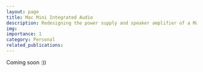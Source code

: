 ```yaml
---
layout: page
title: Mac Mini Integrated Audio
description: Redesigning the power supply and speaker amplifier of a Mac Mini M1 to allow a louder and higher-quality speaker to replace the existing internal speaker.
img: 
importance: 1
category: Personal
related_publications:
---
```

Coming soon :))
